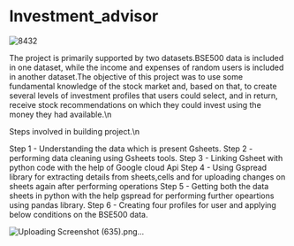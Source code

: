 # Investment_advisor
![8432](https://github.com/SukrutDeshmukh/Investment_advisor/assets/127339353/9c590687-0555-4e05-ac8e-0b0ecb59ea61)

The project is primarily supported by two datasets.BSE500 data is included in one dataset, while the income and expenses of random users is included in another dataset.The objective of this project was to use some fundamental knowledge of the stock market and, based on that, to create several levels of investment profiles that users could select, and in return, receive stock recommendations on which they could invest using the money they had available.\n

Steps involved in building project.\n

Step 1 - Understanding the data which is present Gsheets.
Step 2 - performing data cleaning using Gsheets tools.
Step 3 - Linking Gsheet with python code with the help of Google cloud Api
Step 4 - Using Gspread library for extracting details from sheets,cells and for uploading changes on sheets again after performing operations
Step 5 - Getting both the data sheets in python with the help gspread for performing further opeartions using pandas library.
Step 6 - Creating four profiles for user and applying below conditions on the BSE500 data.

![Uploading Screenshot (635).png…]()


